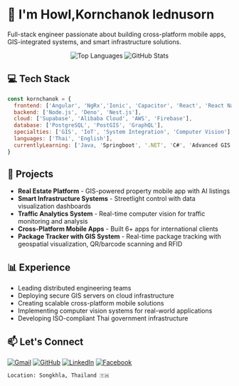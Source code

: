 # 👋 I'm Howl,Kornchanok Iednusorn

Full-stack engineer passionate about building cross-platform mobile apps, GIS-integrated systems, and smart infrastructure solutions.

<div align="center">
  <img src="https://github-readme-stats-chi-one-49.vercel.app/api/top-langs/?username=HKornchanok&hide=MDX,HTML,SCSS&layout=compact" alt="Top Languages" />
  <img src="https://github-readme-stats-chi-one-49.vercel.app/api?username=HKornchanok&show_icons=true" alt="GitHub Stats" />
</div>

## 💻 Tech Stack

```javascript
const kornchanok = {
  frontend: ['Angular', 'NgRx','Ionic', 'Capacitor', 'React', 'React Native', 'Next.js',  'Flutter', 'Swift', 'Kotlin'],
  backend: ['Node.js', 'Deno', 'Nest.js'],
  cloud: ['Supabase', 'Alibaba Cloud', 'AWS', 'Firebase'],
  database: ['PostgreSQL', 'PostGIS', 'GraphQL'],
  specialties: ['GIS', 'IoT', 'System Integration', 'Computer Vision'],
  languages: ['Thai', 'English'],
  currentlyLearning: ['Java, 'Springboot', '.NET', 'C#', 'Advanced GIS', 'AI/ML Optimization']
}
```

## 🚀 Projects

- **Real Estate Platform** - GIS-powered property mobile app with AI listings 
- **Smart Infrastructure Systems** - Streetlight control with data visualization dashboards
- **Traffic Analytics System** - Real-time computer vision for traffic monitoring and analysis
- **Cross-Platform Mobile Apps** - Built 6+ apps for international clients
- **Package Tracker with GIS System** - Real-time package tracking with geospatial visualization, QR/barcode scanning and RFID

## 📊 Experience

- Leading distributed engineering teams
- Deploying secure GIS servers on cloud infrastructure
- Creating scalable cross-platform mobile solutions
- Implementing computer vision systems for real-world applications
- Developing ISO-compliant Thai government infrastructure

## 📫 Let's Connect

[![Gmail](https://img.shields.io/badge/Gmail-D14836?style=for-the-badge&logo=gmail&logoColor=white)](mailto:ied.kornchanok@gmail.com)
[![GitHub](https://img.shields.io/badge/github-%23121011.svg?style=for-the-badge&logo=github&logoColor=white)](https://github.com/HKornchanok)
[![LinkedIn](https://img.shields.io/badge/linkedin-%230077B5.svg?style=for-the-badge&logo=linkedin&logoColor=white)](https://www.linkedin.com/in/kornchanok-iednusorn-435a8a2a0/)
[![Facebook](https://img.shields.io/badge/Facebook-%231877F2.svg?style=for-the-badge&logo=Facebook&logoColor=white)](https://www.facebook.com/howl.kornchanok.77/)

```
Location: Songkhla, Thailand 🇹🇭
```
